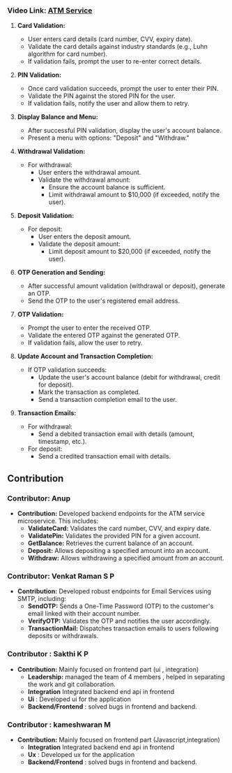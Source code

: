 ### Video Link: [ATM Service](https://drive.google.com/file/d/1q1Al1YADP_m2Rz0oQ5szBQgD7okXUpEd/view?usp=sharing)

1. **Card Validation:**
   - User enters card details (card number, CVV, expiry date).
   - Validate the card details against industry standards (e.g., Luhn algorithm for card number).
   - If validation fails, prompt the user to re-enter correct details.

2. **PIN Validation:**
   - Once card validation succeeds, prompt the user to enter their PIN.
   - Validate the PIN against the stored PIN for the user.
   - If validation fails, notify the user and allow them to retry.

3. **Display Balance and Menu:**
   - After successful PIN validation, display the user's account balance.
   - Present a menu with options: "Deposit" and "Withdraw."

4. **Withdrawal Validation:**
   - For withdrawal:
     - User enters the withdrawal amount.
     - Validate the withdrawal amount:
       - Ensure the account balance is sufficient.
       - Limit withdrawal amount to $10,000 (if exceeded, notify the user).

5. **Deposit Validation:**
   - For deposit:
     - User enters the deposit amount.
     - Validate the deposit amount:
       - Limit deposit amount to $20,000 (if exceeded, notify the user).

6. **OTP Generation and Sending:**
   - After successful amount validation (withdrawal or deposit), generate an OTP.
   - Send the OTP to the user's registered email address.

7. **OTP Validation:**
   - Prompt the user to enter the received OTP.
   - Validate the entered OTP against the generated OTP.
   - If validation fails, allow the user to retry.

8. **Update Account and Transaction Completion:**
   - If OTP validation succeeds:
     - Update the user's account balance (debit for withdrawal, credit for deposit).
     - Mark the transaction as completed.
     - Send a transaction completion email to the user.

9. **Transaction Emails:**
   - For withdrawal:
     - Send a debited transaction email with details (amount, timestamp, etc.).
   - For deposit:
     - Send a credited transaction email with details.

## Contribution

### Contributor: Anup

- **Contribution:** Developed backend endpoints for the ATM service microservice. This includes:
  - **ValidateCard:** Validates the card number, CVV, and expiry date.
  - **ValidatePin:** Validates the provided PIN for a given account.
  - **GetBalance:** Retrieves the current balance of an account.
  - **Deposit:** Allows depositing a specified amount into an account.
  - **Withdraw:** Allows withdrawing a specified amount from an account.

### Contributor: Venkat Raman S P

- **Contribution:** Developed robust endpoints for Email Services using SMTP, including:
  - **SendOTP:** Sends a One-Time Password (OTP) to the customer's email linked with their account number.
  - **VerifyOTP:** Validates the OTP and notifies the user accordingly.
  - **TransactionMail:** Dispatches transaction emails to users following deposits or withdrawals.
 
### Contributor : Sakthi K P

- **Contribution:** Mainly focused on frontend part (ui , integration)
   - **Leadership:** managed the team of 4 members , helped in separating the work and  git collaboration.
   - **Integration** Integrated backend end api in frontend
   - **Ui** : Developed ui for the application
   - **Backend/Frontend** : solved bugs in frontend and backend.
 
### Contributor : kameshwaran M

- **Contribution:** Mainly focused on frontend part (Javascript,integration)
   - **Integration** Integrated backend end api in frontend
   - **Ux** : Developed ux for the application
   - **Backend/Frontend** : solved bugs in frontend and backend.


